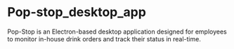 # Pop-stop_desktop_app
Pop-Stop is an Electron-based desktop application designed for employees to monitor in-house drink orders and track their status in real-time.
